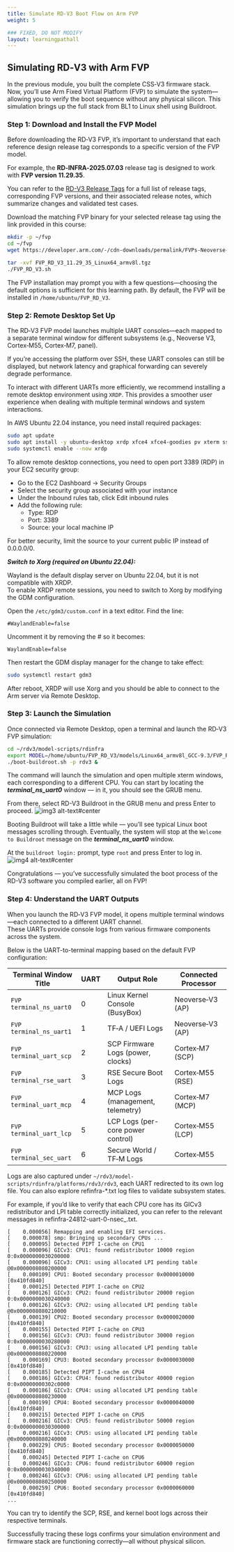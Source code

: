 ```yaml
---
title: Simulate RD‑V3 Boot Flow on Arm FVP
weight: 5

### FIXED, DO NOT MODIFY
layout: learningpathall
---
```


## Simulating RD‑V3 with Arm FVP

In the previous module, you built the complete CSS‑V3 firmware stack.  
Now, you’ll use Arm Fixed Virtual Platform (FVP) to simulate the system—allowing you to verify the boot sequence without any physical silicon.
This simulation brings up the full stack from BL1 to Linux shell using Buildroot.

### Step 1: Download and Install the FVP Model

Before downloading the RD‑V3 FVP, it’s important to understand that each reference design release tag corresponds to a specific version of the FVP model.

For example, the **RD‑INFRA‑2025.07.03** release tag is designed to work with **FVP version 11.29.35**.

You can refer to the [RD-V3 Release Tags](https://neoverse-reference-design.docs.arm.com/en/latest/platforms/rdv3.html#release-tags) for a full list of release tags, corresponding FVP versions, and their associated release notes, which summarize changes and validated test cases.

Download the matching FVP binary for your selected release tag using the link provided in this course:

```bash
mkdir -p ~/fvp
cd ~/fvp
wget https://developer.arm.com/-/cdn-downloads/permalink/FVPs-Neoverse-Infrastructure/RD-V3/FVP_RD_V3_11.29_35_Linux64_armv8l.tgz

tar -xvf FVP_RD_V3_11.29_35_Linux64_armv8l.tgz
./FVP_RD_V3.sh
```

The FVP installation may prompt you with a few questions—choosing the default options is sufficient for this learning path. By default, the FVP will be installed in `/home/ubuntu/FVP_RD_V3`.

### Step 2: Remote Desktop Set Up

The RD‑V3 FVP model launches multiple UART consoles—each mapped to a separate terminal window for different subsystems (e.g., Neoverse V3, Cortex‑M55, Cortex‑M7, panel).

If you’re accessing the platform over SSH, these UART consoles can still be displayed, but network latency and graphical forwarding can severely degrade performance.

To interact with different UARTs more efficiently, we recommend installing a remote desktop environment using `XRDP`. This provides a smoother user experience when dealing with multiple terminal windows and system interactions.

In AWS Ubuntu 22.04 instance, you need install required packages:


```bash
sudo apt update
sudo apt install -y ubuntu-desktop xrdp xfce4 xfce4-goodies pv xterm sshpass socat retry
sudo systemctl enable --now xrdp
```

To allow remote desktop connections, you need to open port 3389 (RDP) in your EC2 security group:
- Go to the EC2 Dashboard → Security Groups
- Select the security group associated with your instance
- Under the Inbound rules tab, click Edit inbound rules
- Add the following rule:
   - Type: RDP
   - Port: 3389
   - Source: your local machine IP

For better security, limit the source to your current public IP instead of 0.0.0.0/0.


***Switch to Xorg (required on Ubuntu 22.04):***

Wayland is the default display server on Ubuntu 22.04, but it is not compatible with XRDP.  
To enable XRDP remote sessions, you need to switch to Xorg by modifying the GDM configuration.

Open the `/etc/gdm3/custom.conf` in a text editor.
Find the line: 

```
#WaylandEnable=false
```

Uncomment it by removing the # so it becomes:

```
WaylandEnable=false
```

Then restart the GDM display manager for the change to take effect:
```bash
sudo systemctl restart gdm3
```

After reboot, XRDP will use Xorg and you should be able to connect to the Arm server via Remote Desktop.

### Step 3: Launch the Simulation

Once connected via Remote Desktop, open a terminal and launch the RD‑V3 FVP simulation:

```bash
cd ~/rdv3/model-scripts/rdinfra
export MODEL=/home/ubuntu/FVP_RD_V3/models/Linux64_armv8l_GCC-9.3/FVP_RD_V3
./boot-buildroot.sh -p rdv3 &
```

The command will launch the simulation and open multiple xterm windows, each corresponding to a different CPU.
You can start by locating the ***terminal_ns_uart0*** window — in it, you should see the GRUB menu.

From there, select RD-V3 Buildroot in the GRUB menu and press Enter to proceed.
![img3 alt-text#center](rdv3_sim_run.jpg "GRUB Menu")

Booting Buildroot will take a little while — you’ll see typical Linux boot messages scrolling through.
Eventually, the system will stop at the `Welcome to Buildroot` message on the ***terminal_ns_uart0*** window.

At the `buildroot login:` prompt, type `root` and press Enter to log in.
![img4 alt-text#center](rdv3_sim_login.jpg "Buildroot login")

Congratulations — you’ve successfully simulated the boot process of the RD-V3 software you compiled earlier, all on FVP!

### Step 4: Understand the UART Outputs

When you launch the RD‑V3 FVP model, it opens multiple terminal windows—each connected to a different UART channel.  
These UARTs provide console logs from various firmware components across the system.

Below is the UART-to-terminal mapping based on the default FVP configuration:

| Terminal Window Title      | UART | Output Role                        | Connected Processor  |
|----------------------------|------|------------------------------------|-----------------------|
| `FVP terminal_ns_uart0`    | 0    | Linux Kernel Console (BusyBox)     | Neoverse‑V3 (AP)      |
| `FVP terminal_ns_uart1`    | 1    | TF‑A / UEFI Logs                   | Neoverse‑V3 (AP)      |
| `FVP terminal_uart_scp`    | 2    | SCP Firmware Logs (power, clocks)  | Cortex‑M7 (SCP)       |
| `FVP terminal_rse_uart`    | 3    | RSE Secure Boot Logs               | Cortex‑M55 (RSE)      |
| `FVP terminal_uart_mcp`    | 4    | MCP Logs (management, telemetry)   | Cortex‑M7 (MCP)       |
| `FVP terminal_uart_lcp`    | 5    | LCP Logs (per-core power control)  | Cortex‑M55 (LCP)      |
| `FVP terminal_sec_uart`    | 6    | Secure World / TF‑M Logs           | Cortex‑M55            |


Logs are also captured under `~/rdv3/model-scripts/rdinfra/platforms/rdv3/rdv3`, each UART redirected to its own log file.
You can also explore refinfra-*.txt log files to validate subsystem states.

For example, if you’d like to verify that each CPU core has its GICv3 redistributor and LPI table correctly initialized, you can refer to the relevant messages in refinfra-24812-uart-0-nsec_<date-time>.txt.


```
[    0.000056] Remapping and enabling EFI services.
[    0.000078] smp: Bringing up secondary CPUs ...
[    0.000095] Detected PIPT I-cache on CPU1
[    0.000096] GICv3: CPU1: found redistributor 10000 region 0:0x0000000030200000
[    0.000096] GICv3: CPU1: using allocated LPI pending table @0x0000008080200000
[    0.000109] CPU1: Booted secondary processor 0x0000010000 [0x410fd840]
[    0.000125] Detected PIPT I-cache on CPU2
[    0.000126] GICv3: CPU2: found redistributor 20000 region 0:0x0000000030240000
[    0.000126] GICv3: CPU2: using allocated LPI pending table @0x0000008080210000
[    0.000139] CPU2: Booted secondary processor 0x0000020000 [0x410fd840]
[    0.000155] Detected PIPT I-cache on CPU3
[    0.000156] GICv3: CPU3: found redistributor 30000 region 0:0x0000000030280000
[    0.000156] GICv3: CPU3: using allocated LPI pending table @0x0000008080220000
[    0.000169] CPU3: Booted secondary processor 0x0000030000 [0x410fd840]
[    0.000185] Detected PIPT I-cache on CPU4
[    0.000186] GICv3: CPU4: found redistributor 40000 region 0:0x00000000302c0000
[    0.000186] GICv3: CPU4: using allocated LPI pending table @0x0000008080230000
[    0.000199] CPU4: Booted secondary processor 0x0000040000 [0x410fd840]
[    0.000215] Detected PIPT I-cache on CPU5
[    0.000216] GICv3: CPU5: found redistributor 50000 region 0:0x0000000030300000
[    0.000216] GICv3: CPU5: using allocated LPI pending table @0x0000008080240000
[    0.000229] CPU5: Booted secondary processor 0x0000050000 [0x410fd840]
[    0.000245] Detected PIPT I-cache on CPU6
[    0.000246] GICv3: CPU6: found redistributor 60000 region 0:0x0000000030340000
[    0.000246] GICv3: CPU6: using allocated LPI pending table @0x0000008080250000
[    0.000259] CPU6: Booted secondary processor 0x0000060000 [0x410fd840]
...

```

You can try to identify the SCP, RSE, and kernel boot logs across their respective terminals.

Successfully tracing these logs confirms your simulation environment and firmware stack are functioning correctly—all without physical silicon.
